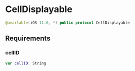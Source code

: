 # CellDisplayable

``` swift
@available(iOS 11.0, *) public protocol CellDisplayable
```

## Requirements

### cellID

``` swift
var cellID: String
```
